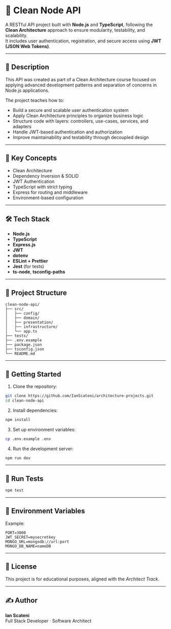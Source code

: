# 🧼 Clean Node API

A RESTful API project built with **Node.js** and **TypeScript**, following the **Clean Architecture** approach to ensure modularity, testability, and scalability.  
It includes user authentication, registration, and secure access using **JWT (JSON Web Tokens)**.

---

## 📌 Description

This API was created as part of a Clean Architecture course focused on applying advanced development patterns and separation of concerns in Node.js applications.

The project teaches how to:

- Build a secure and scalable user authentication system
- Apply Clean Architecture principles to organize business logic
- Structure code with layers: controllers, use-cases, services, and adapters
- Handle JWT-based authentication and authorization
- Improve maintainability and testability through decoupled design

---

## 🧠 Key Concepts

- Clean Architecture
- Dependency Inversion & SOLID
- JWT Authentication
- TypeScript with strict typing
- Express for routing and middleware
- Environment-based configuration

---

## 🛠️ Tech Stack

- **Node.js**
- **TypeScript**
- **Express.js**
- **JWT**
- **dotenv**
- **ESLint + Prettier**
- **Jest** (for tests)
- **ts-node**, **tsconfig-paths**

---

## 📁 Project Structure

```
clean-node-api/
├── src/
│   ├── config/
│   ├── domain/
│   ├── presentation/
│   ├── infrastructure/
│   └── app.ts
├── tests/
├── .env.example
├── package.json
├── tsconfig.json
└── README.md
```

---

## 🚀 Getting Started

1. Clone the repository:

```bash
git clone https://github.com/IanScateni/architecture-projects.git
cd clean-node-api
```

2. Install dependencies:

```bash
npm install
```

3. Set up environment variables:

```bash
cp .env.example .env
```

4. Run the development server:

```bash
npm run dev
```

---

## 🧪 Run Tests

```bash
npm test
```

---

## 🔐 Environment Variables

Example:

```env
PORT=3000
JWT_SECRET=mysecretkey
MONGO_URL=mongodb://url:port
MONGO_DB_NAME=nameDB
```

---

## 📄 License

This project is for educational purposes, aligned with the *Architect Track*.

---

## ✍️ Author

**Ian Scateni**  
Full Stack Developer · Software Architect
